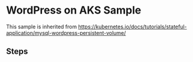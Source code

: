 # WordPress on AKS Sample

This sample is inherited from https://kubernetes.io/docs/tutorials/stateful-application/mysql-wordpress-persistent-volume/ 

## Steps

